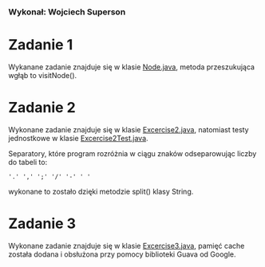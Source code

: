### Wykonał: Wojciech Superson

# Zadanie 1
Wykanane zadanie znajduje się w klasie [Node.java](/src/main/java/com/company/Node.java), metoda przeszukująca wgłąb to visitNode().


# Zadanie 2
Wykonane zadanie znajduje się w klasie [Excercise2.java](/src/main/java/com/company/Excercise2.java), natomiast testy jednostkowe w klasie [Excercise2Test.java](/src/main/java/com/company/test/Excercise2Test.java).

Separatory, które program rozróżnia w ciągu znaków odseparowując liczby do tabeli to:
```
'.' ',' ';' '/' '-' ' '
```
wykonane to zostało dzięki metodzie split() klasy String.

# Zadanie 3
Wykonane zadanie znajduje się w klasie [Excercise3.java](/src/main/java/com/company/Excercise3.java), pamięć cache została dodana i obsłużona przy pomocy biblioteki Guava od Google.
